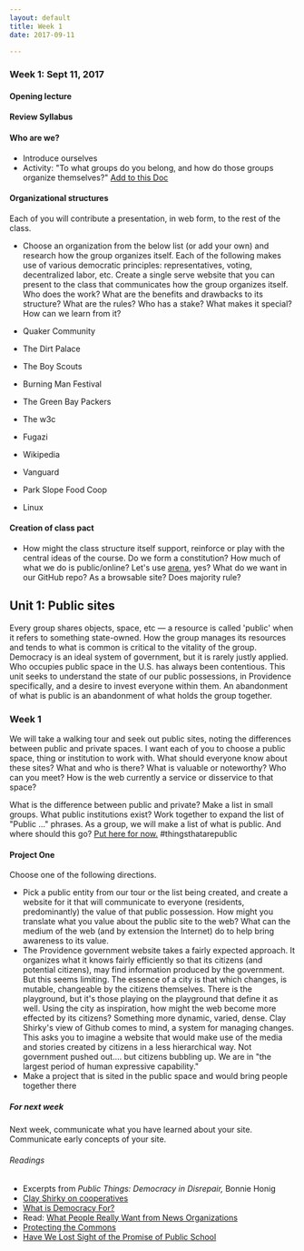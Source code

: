 ```yaml
---
layout: default
title: Week 1
date: 2017-09-11

---
```



### Week 1:  Sept 11, 2017


#### Opening lecture
<!--
* Democracy defined.
* Plato on why we form society
* Failures, possibilities, alternative models.
* The Web today versus its idealistic state
* Democracy today versus its idealistic state
* How does a government differ from a private company? (Terms of service?)
-->

#### Review Syllabus

#### Who are we?

* Introduce ourselves
* Activity: "To what groups do you belong, and how do those groups organize themselves?" [Add to this Doc](https://docs.google.com/document/d/1OAJ9aUnOGOpoQdGYAhQdMmB9MGnQWZS3hA7caDqpt0s/edit?usp=sharing)


#### Organizational structures

Each of you will contribute a presentation, in web form, to the rest of the class.

* Choose an organization from the below list (or add your own) and research how the group organizes itself. Each of the following makes use of various democratic principles: representatives, voting, decentralized labor, etc. Create a single serve website that you can present to the class that communicates how the group organizes itself. Who does the work? What are the benefits and drawbacks to its structure? What are the rules? Who has a stake? What makes it special? How can we learn from it?  

* Quaker Community
* The Dirt Palace
* The Boy Scouts
* Burning Man Festival
* The Green Bay Packers
* The w3c
* Fugazi
* Wikipedia
* Vanguard
* Park Slope Food Coop
* Linux

#### Creation of class pact

* How might the class structure itself support, reinforce or play with the central ideas of the course. Do we form a constitution? How much of what we do is public/online? Let's use [arena](http://are.na), yes? What do we want in our GitHub repo? As a browsable site? Does majority rule?


## Unit 1: Public sites

Every group shares objects, space, etc — a resource is called 'public' when it refers to something state-owned. How the group manages its resources and tends to what is common is critical to the vitality of the group. Democracy is an ideal system of government, but it is rarely justly applied. Who occupies public space in the U.S. has always been contentious. This unit seeks to understand the state of our public possessions, in Providence specifically, and a desire to invest everyone within them. An abandonment of what is public is an abandonment of what holds the group together.


### Week 1

We will take a walking tour and seek out public sites, noting the differences between public and private spaces. I want each of you to choose a public space, thing or institution to work with. What should everyone know about these sites? What and who is there? What is valuable or noteworthy? Who can you meet? How is the web currently a service or disservice to that space?

What is the difference between public and private? Make a list in small groups. What public institutions exist? Work together to expand the list of "Public ..." phrases. As a group, we will make a list of what is public. And where should this go?
[Put here for now.](https://docs.google.com/document/d/1zVYmPPERzy-PtCRwVjiVq2YaQQgL6DIRCCJAnx02W44/edit?usp=sharing)
#thingsthatarepublic


#### Project One

Choose one of the following directions.

* Pick a public entity from our tour or the list being created, and create a website for it that will communicate to everyone (residents, predominantly) the value of that public possession. How might you translate what you value about the public site to the web? What can the medium of the web (and by extension the Internet) do to help bring awareness to its value.
* The Providence government website takes a fairly expected approach. It organizes what it knows fairly efficiently so that its citizens (and potential citizens), may find information produced by the government. But this seems limiting. The essence of a city is that which changes, is mutable, changeable by the citizens themselves. There is the playground, but it's those playing on the playground that define it as well. Using the city as inspiration, how might the web become more effected by its citizens? Something more dynamic, varied, dense. Clay Shirky's view of Github comes to mind, a system for managing changes. This asks you to imagine a website that would make use of the media and stories created by citizens in a less hierarchical way. Not government pushed out.... but citizens bubbling up. We are in "the largest period of human expressive capability."
* Make a project that is sited in the public space and would bring people together there



<!--
* [The Problem With Participatory Democracy Is the Participants](https://www.nytimes.com/2017/06/29/opinion/sunday/the-problem-with-participatory-democracy-is-the-participants.html?action=click&pgtype=Homepage&clickSource=story-heading&module=opinion-c-col-right-region&region=opinion-c-col-right-region&WT.nav=opinion-c-col-right-region&_r=0)
-->


<!-- Shirky
consumers are producers -- de-professionalization -- green lines are source of content
web as place for convening and supporting groups .. how can we make best use of the medium.


Internet has combined all media

-->

<!--

Day 1:
- Opening lecture.
  - Understand how people organize themeselves
  - Crossing over religious, political, business spheres
  - The notion of the public is important
  - How to lift all individuals, acknowledge all individuals, give them a voice.


  GitHub. Shirky on Github. Our repository. Tragedy of the Commons.

-->

##### For next week

Next week, communicate what you have learned about your site. Communicate early concepts of your site.

###### Readings

* Excerpts from *Public Things: Democracy in Disrepair,* Bonnie Honig
* [Clay Shirky on cooperatives](https://www.youtube.com/watch?v=sPQViNNOAkw)
* [What is Democracy For?](https://www.theatlantic.com/technology/archive/2017/05/gratitude-for-invisible-systems/526344/)
* Read: [What People Really Want from News Organizations](https://www.theatlantic.com/technology/archive/2017/05/what-people-really-want-from-news-organizations/526902/)
* [Protecting the Commons](https://www.theatlantic.com/technology/archive/2017/05/protecting-the-public-commons/524787/)
* [Have We Lost Sight of the Promise of Public School](https://www.nytimes.com/2017/02/21/magazine/have-we-lost-sight-of-the-promise-of-public-schools.html?mcubz=0&_r=0)
